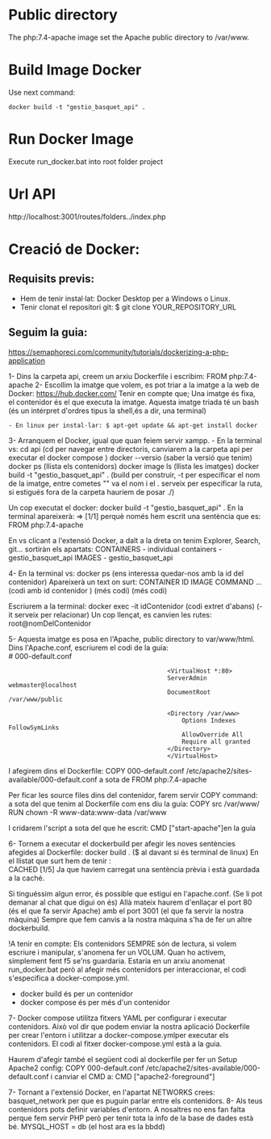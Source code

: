 # Public directory

The php:7.4-apache image set the Apache public directory to /var/www.

# Build Image Docker

Use next command:

```
docker build -t "gestio_basquet_api" .
```

# Run Docker Image 

Execute run_docker.bat into root folder project

# Url API 

http://localhost:3001/routes/folders../index.php

# Creació de Docker:

## Requisits previs:
- Hem de tenir instal·lat: Docker Desktop per a Windows o Linux.
- Tenir clonat el repositori git: $ git clone YOUR_REPOSITORY_URL

## Seguim la guia:
https://semaphoreci.com/community/tutorials/dockerizing-a-php-application


1- Dins la carpeta api, creem un arxiu Dockerfile i escribim: FROM php:7.4-apache
2- Escollim la imatge que volem, es pot triar a la imatge a la web de Docker: https://hub.docker.com/
    Tenir en compte que; Una imatge és fixa, el contenidor és el que executa la imatge.
    Aquesta imatge triada té un bash (és un intérpret d'ordres tipus la shell,és a dir, una terminal)

    - En linux per instal·lar: $ apt-get update && apt-get install docker

3- Arranquem el Docker, igual que quan feiem servir xampp.
    - En la terminal vs: 
    cd api  (cd per navegar entre directoris, canviarem a la carpeta api per executar el docker compose  )
    docker --versio   (saber la versió que tenim)
    docker ps   (llista els contenidors)
    docker image ls   (llista les imatges)
    docker build -t "gestio_basquet_api" .   (build per construir, -t per especificar el nom de la imatge, entre cometes "" va el   nom i el . serveix per especificar la ruta, si estigués fora de la carpeta hauriem de posar ./)

Un cop executat el docker: docker build -t "gestio_basquet_api" .  En la terminal apareixerà:
=> [1/1] perquè només hem escrit una sentència que es: FROM php:7.4-apache

En vs clicant a l'extensió Docker,  a dalt a la dreta on tenim Explorer, Search, git... sortiràn els apartats:
CONTAINERS
    - individual containers
    - gestio_basquet_api
IMAGES
    - gestio_basquet_api

4- En la terminal vs: docker ps  (ens interessa quedar-nos amb la id del contenidor)
    Apareixerà un text on surt:
    CONTAINER ID                     IMAGE         COMMAND           ...
    (codi amb id contenidor )       (més codi)     (més codi)

Escriurem a la terminal:  docker exec -it  idContenidor (codi extret d'abans)  (-it serveix per relacionar)
Un cop llençat, es canvien les rutes: root@nomDelContenidor

5- Aquesta imatge es posa en l'Apache, public directory to var/www/html.
Dins l'Apache.conf, escriurem el codi de la guia:             
                                                # 000-default.conf

                                                <VirtualHost *:80>
                                                ServerAdmin webmaster@localhost
                                                DocumentRoot /var/www/public

                                                <Directory /var/www>
                                                    Options Indexes FollowSymLinks
                                                    AllowOverride All
                                                    Require all granted
                                                </Directory>
                                                </VirtualHost>
I afegirem dins el Dockerfile: COPY 000-default.conf /etc/apache2/sites-available/000-default.conf  a sota de FROM php:7.4-apache

Per ficar les source files dins del contenidor, farem servir COPY command: a sota del que tenim al Dockerfile com ens diu la guía:
COPY src /var/www/
RUN chown -R www-data:www-data /var/www

I cridarem l'script a sota del que he escrit:
CMD ["start-apache"]en la guía

6- Tornem a executar el dockerbuild per afegir les noves sentències afegides al Dockerfile:
docker build .  ($ al davant si és terminal de linux)
En el llistat que surt hem de tenir :  
CACHED [1/5] Ja que haviem carregat una sentència prèvia i està guardada a la caché.

Si tinguéssim algun error, és possible que estigui en l'apache.conf. (Se li pot demanar al chat que digui on és)
Allà mateix haurem d'enllaçar el port 80 (és el que fa servir Apache) amb el port 3001 (el que fa servir la nostra màquina)
Sempre que fem canvis a la nostra màquina s'ha de fer un altre dockerbuild.

!A tenir en compte: Els contenidors SEMPRE són de lectura, si volem escriure i manipular, s'anomena fer un VOLUM. Quan ho activem, simplement fent f5 se'ns guardaria. Estaria en un arxiu anomenat run_docker.bat però al afegir més contenidors per interaccionar, el codi s'especifica a docker-compose.yml.

- docker build és per un contenidor
- docker compose és per més d'un contenidor 

7- Docker compose utilitza fitxers YAML per configurar i executar contenidors. Això vol dir que podem enviar la nostra aplicació Dockerfile per crear l'entorn i utilitzar a docker-compose.ymlper executar els contenidors.
El codi al fitxer docker-compose.yml està a la guia.

Haurem d'afegir també el següent codi al dockerfile per fer un Setup Apache2 config:
COPY 000-default.conf /etc/apache2/sites-available/000-default.conf
i canviar el CMD a:      CMD ["apache2-foreground"]    

7- Tornant a l'extensió Docker, en l'apartat NETWORKS crees: basquet_network per que es puguin parlar entre els contenidors.
8- Als teus contenidors pots definir variables d'entorn. A nosaltres no ens fan falta perque fem servir PHP però per tenir tota la info de la base de dades està bé.  MYSQL_HOST = db  (el host ara es la bbdd)
